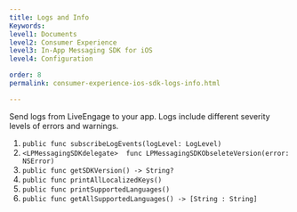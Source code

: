 ```yaml
---
title: Logs and Info
Keywords:
level1: Documents
level2: Consumer Experience
level3: In-App Messaging SDK for iOS
level4: Configuration

order: 8
permalink: consumer-experience-ios-sdk-logs-info.html

---
```



Send logs from LiveEngage to your app. Logs include different severity levels of errors and warnings.  

1. `public func subscribeLogEvents(logLevel: LogLevel)  `
2. `<LPMessagingSDKdelegate>  func LPMessagingSDKObseleteVersion(error: NSError)`
3. `public func getSDKVersion() -> String?  `
4. `public func printAllLocalizedKeys()`
5. `public func printSupportedLanguages()`
6. `public func getAllSupportedLanguages() -> [String : String]` 